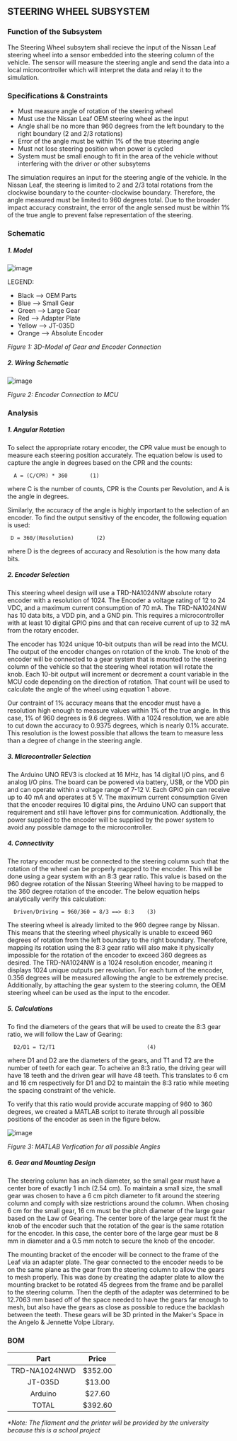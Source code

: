 STEERING WHEEL SUBSYSTEM
------------------------
### Function of the Subsystem
The Steering Wheel subsytem shall recieve the input of the Nissan Leaf steering wheel into a sensor
embedded into the steering column of the vehicle. The sensor will measure the steering angle and send
the data into a local microcontroller which will interpret the data and relay it to the simulation.

### Specifications & Constraints
- Must measure angle of rotation of the steering wheel
- Must use the Nissan Leaf OEM steering wheel as the input
- Angle shall be no more than 960 degrees from the left boundary to the right boundary (2 and 2/3 rotations)
- Error of the angle must be within 1% of the true steering angle
- Must not lose steering position when power is cycled
- System must be small enough to fit in the area of the vehicle without interfering with the driver or other subsytems

The simulation requires an input for the steering angle of the vehicle. In the Nissan Leaf, the steering
is limited to 2 and 2/3 total rotations from the clockwise boundary to the counter-clockwise boundary.
Therefore, the angle measured must be limited to 960 degrees total. Due to the broader impact 
accuracy constraint, the error of the angle sensed must be within 1% of the true angle to prevent false
representation of the steering.

### Schematic
##### 1. Model

![image](https://user-images.githubusercontent.com/100802413/203094793-8e89066d-e622-4f77-b923-f02e60bc9ed6.png)

LEGEND:
- Black  --> OEM Parts
- Blue   --> Small Gear
- Green  --> Large Gear
- Red    --> Adapter Plate
- Yellow --> JT-035D
- Orange --> Absolute Encoder

_Figure 1: 3D-Model of Gear and Encoder Connection_

##### 2. Wiring Schematic

![image](https://user-images.githubusercontent.com/100802413/202778335-03551d16-b805-4bf0-b12f-0724f2eec5a0.png)

_Figure 2: Encoder Connection to MCU_


### Analysis
##### 1. Angular Rotation

To select the appropriate rotary encoder, the CPR value must be enough to measure each steering position accurately. The equation below is used to capture the angle in degrees based on the CPR and the counts:
      
      A = (C/CPR) * 360       (1)

where C is the number of counts, CPR is the Counts per Revolution, and A is the angle in degrees.

Similarly, the accuracy of the angle is highly important to the selection of an encoder. To find the output sensitivy of the encoder, the following equation is used:
     
     D = 360/(Resolution)       (2)

where D is the degrees of accuracy and Resolution is the how many data bits. 

##### 2. Encoder Selection

This steering wheel design will use a TRD-NA1024NW absolute rotary encoder with a resolution of 1024. The Encoder a voltage rating of 12 to 24 VDC, and a maximum current consumption of 70 mA. The TRD-NA1024NW has 10 data bits, a VDD pin, and a GND pin. This requires a microcontroller with at least 10 digital GPIO pins and that can receive current of up to 32 mA from the rotary encoder.

The encoder has 1024 unique 10-bit outputs than will be read into the MCU. The output of the encoder changes on rotation of the knob. The knob of the encoder will be connected to a gear system that is mounted to the steering column of the vehicle so that the steering wheel rotation will rotate the knob. Each 10-bit output will increment or decrement a count variable in the MCU code depending on the direction of rotation. That count will be used to calculate the angle of the wheel using equation 1 above.

Our contraint of 1% accuracy means that the encoder must have a resolution high enough to measure values within 1% of the true angle. In this case, 1% of 960 degrees is 9.6 degrees. With a 1024 resolution, we are able to cut down the accuracy to 0.9375 degrees, which is nearly 0.1% accurate. This resolution is the lowest possible that allows the team to measure less than a degree of change in the steering angle.

##### 3. Microcontroller Selection

The Arduino UNO REV3 is clocked at 16 MHz, has 14 digital I/O pins, and 6 analog I/O pins. The board can be powered via battery, USB, or the VDD pin and can operate within a voltage range of 7-12 V. Each GPIO pin can receive up to 40 mA and operates at 5 V. The maximum current consumption Given that the encoder requires 10 digital pins, the Arduino UNO can support that requirement and still have leftover pins for communication. Addtionally, the power supplied to the encoder will be supplied by the power system to avoid any possible damage to the microcontroller.

##### 4. Connectivity

The rotary encoder must be connected to the steering column such that the rotation of the wheel can be properly mapped to the encoder. This will be done using a gear system with an 8:3 gear ratio. This value is based on the 960 degree rotation of the Nissan Steering Wheel having to be mapped to the 360 degree rotation of the encoder. The below equation helps analytically verify this calculation:

      Driven/Driving = 960/360 = 8/3 ==> 8:3    (3)
      
The steering wheel is already limited to the 960 degree range by Nissan. This means that the steering wheel physically is unable to exceed 960 degrees of rotation from the left boundary to the right boundary. Therefore, mapping its rotation using the 8:3 gear ratio will also make it physically impossible for the rotation of the encoder to exceed 360 degrees as desired. The TRD-NA1024NW is a 1024 resolution encoder, meaning it displays 1024 unique outputs per revolution. For each turn of the encoder, 0.356 degrees will be measured allowing the angle to be extremely precise. Additionally, by attaching the gear system to the steering column, the OEM steering wheel can be used as the input to the encoder.  

##### 5. Calculations
To find the diameters of the gears that will be used to create the 8:3 gear ratio, we will follow the Law of Gearing:
      
      D2/D1 = T2/T1                             (4)
      
where D1 and D2 are the diameters of the gears, and T1 and T2 are the number of teeth for each gear. To acheive an 8:3 ratio, the driving gear will have 18 teeth and the driven gear will have 48 teeth. This translates to 6 cm and 16 cm respectively for D1 and D2 to maintain the 8:3 ratio while meeting the spacing constraint of the vehicle.

To verify that this ratio would provide accurate mapping of 960 to 360 degrees, we created a MATLAB script to iterate through all possible positions of the encoder as seen in the figure below.

![image](https://user-images.githubusercontent.com/100802413/202862273-5f44f45a-ed0a-4e65-bb63-7dd475245d4e.png)

_Figure 3: MATLAB Verfication for all possible Angles_

##### 6. Gear and Mounting Design
The steering column has an inch diameter, so the small gear must have a center bore of exactly 1 inch (2.54 cm). To maintain a small size, the small gear was chosen to have a 6 cm pitch diameter to fit around the steering column and comply with size restrictions around the column. When chosing 6 cm for the small gear, 16 cm must be the pitch diameter of the large gear based on the Law of Gearing. The center bore of the large gear must fit the knob of the encoder such that the rotation of the gear is the same rotation for the encoder. In this case, the center bore of the large gear must be 8 mm in diameter and a 0.5 mm notch to secure the knob of the encoder. 

The mounting bracket of the encoder will be connect to the frame of the Leaf via an adapter plate. The gear connected to the encoder needs to be on the same plane as the gear from the steering column to allow the gears to mesh properly. This was done by creating the adapter plate to allow the mounting bracket to be rotated 45 degrees from the frame and be parallel to the steering column. Then the depth of the adapter was determined to be 12.7063 mm based off of the space needed to have the gears far enough to mesh, but also have the gears as close as possible to reduce the backlash between the teeth. These gears will be 3D printed in the Maker's Space in the Angelo & Jennette Volpe Library.

### BOM

| Part         | Price    |
|:------------:|:--------:|
| TRD-NA1024NWD| $352.00  |
| JT-035D      | $13.00   | (Mounting Bracket)
| Arduino      | $27.60   |
| TOTAL        | $392.60  |

_*Note: The filament and the printer will be provided by the university because this is a school project_
